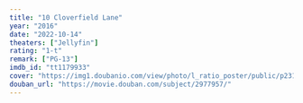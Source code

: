 ```yaml
---
title: "10 Cloverfield Lane"
year: "2016"
date: "2022-10-14"
theaters: ["Jellyfin"]
rating: "1-t"
remark: ["PG-13"]
imdb_id: "tt1179933"
cover: "https://img1.doubanio.com/view/photo/l_ratio_poster/public/p2310097289.jpg"
douban_url: "https://movie.douban.com/subject/2977957/"
---
```

